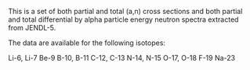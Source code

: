 This is a set of both partial and total (a,n) cross sections and both partial and total differential by alpha particle energy neutron spectra extracted from JENDL-5.

The data are available for the following isotopes:

Li-6, Li-7
Be-9
B-10, B-11
C-12, C-13
N-14, N-15
O-17, O-18
F-19
Na-23
